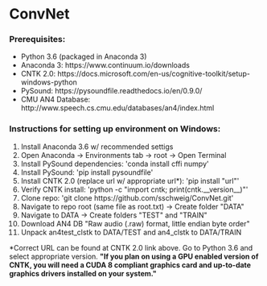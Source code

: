 <h1>ConvNet</h1>

<h3>Prerequisites:</h3>
<ul>
  <li>Python 3.6 (packaged in Anaconda 3)</li>
  <li>Anaconda 3: https://www.continuum.io/downloads</li>
  <li>CNTK 2.0: https://docs.microsoft.com/en-us/cognitive-toolkit/setup-windows-python</li>
  <li>PySound: https://pysoundfile.readthedocs.io/en/0.9.0/</li>
  <li>CMU AN4 Database: http://www.speech.cs.cmu.edu/databases/an4/index.html</li>
</ul>

<h3>Instructions for setting up environment on Windows:</h3>
<ol>
  <li>Install Anaconda 3.6 w/ recommended settigs</li>
  <li>Open Anaconda -> Environments tab -> root -> Open Terminal</li>
  <li>Install PySound dependencies: 'conda install cffi numpy'</li>
  <li>Install PySound: 'pip install pysoundfile'</li>
  <li>Install CNTK 2.0 (replace url w/ appropriate url*): 'pip install "url"'</li>
  <li>Verify CNTK install: 'python -c "import cntk; print(cntk.__version__)"'</li>
  <li>Clone repo: 'git clone https://github.com/sschweig/ConvNet.git'</li>
  <li>Navigate to repo root (same file as root.txt) -> Create folder "DATA"</li>
  <li>Navigate to DATA -> Create folders "TEST" and "TRAIN"</li>
  <li>Download AN4 DB "Raw audio (.raw) format, little endian byte order"</li>
  <li>Unpack an4test_clstk to DATA/TEST and an4_clstk to DATA/TRAIN</li>
</ol>

<p>*Correct URL can be found at CNTK 2.0 link above. Go to Python 3.6 and select appropriate version. <b>"If you plan on using a GPU enabled version of CNTK, you will need a CUDA 8 compliant graphics card and up-to-date graphics drivers installed on your system."</b></p>
